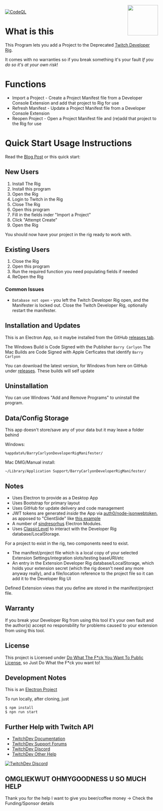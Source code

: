 <img src="https://user-images.githubusercontent.com/20999/211199868-8236f9d1-bddd-4fca-9157-6fa7886949fc.png" width="100" align="right" />

[![CodeQL](https://github.com/BarryCarlyon/twitch_developerrig_manifester/actions/workflows/codeql.yml/badge.svg)](https://github.com/BarryCarlyon/twitch_developerrig_manifester/actions/workflows/codeql.yml)

# What is this

This Program lets you add a Project to the Deprecated [Twitch Developer Rig](https://dev.twitch.tv/docs/extensions/rig).

It comes with no warranties so if you break something it's your fault *If you do so it's at your own risk*!

# Functions

- Import a Project - Create a Project Manifest file from a Developer Console Extension and add that project to Rig for use
- Refresh Manifest - Update a Project Manifest file from a Developer Console Extension
- Reopen Project - Open a Project Manifest file and (re)add that project to the Rig for use

# Quick Start Usage Instructions

Read the [Blog Post](https://barrycarlyon.co.uk/wordpress/2023/04/04/the-twitch-extensions-developer-rig-is-dead/) or this quick start:

## New Users

1. Install The Rig
2. Install this program
3. Open the Rig
4. Login to Twitch in the Rig
5. Close The Rig
6. Open this program
7. Fill in the fields inder "Import a Project"
8. Click "Attempt Create"
9. Open the Rig

You should now have your project in the rig ready to work with.

## Existing Users

1. Close the Rig
2. Open this program
3. Run the required function you need populating fields if needed
4. ReOpen the Rig

### Common Issues

- `Database not open` - you left the Twitch Developer Rig open, and the Manifester is locked out. Close the Twitch Developer Rig, optionally restart the manifester.

## Installation and Updates

This is an Electron App, so it maybe installed from the GitHub [releases tab](https://github.com/BarryCarlyon/twitch_developerrig_manifester/releases).

The Windows Build is Code Signed with the Publisher `Barry Carlyon`
The Mac Builds are Code Signed with Apple Cerficates that identify `Barry Carlyon`

You can download the latest version, for Windows from here on GitHub under [releases](https://github.com/BarryCarlyon/twitch_developerrig_manifester/releases). These builds will self update

## Uninstallation

You can use Windows "Add and Remove Programs" to uninstall the program.

## Data/Config Storage

This app doesn't store/save any of your data but it may leave a folder behind

Windows:

```
%appdata%/BarryCarlyonDeveloperRigManifester/
```

Mac DMG/Manual install:

```
~/Library/Application Support/BarryCarlyonDeveloperRigManifester/
```

## Notes

- Uses Electron to provide as a Desktop App
- Uses Bootstrap for primary layout
- Uses GitHub for update delivery and code management
- JWT tokens are generated _inside_ the App via [auth0/node-jsonwebtoken](https://github.com/auth0/node-jsonwebtoken), as apposed to "ClientSide" like [this example](https://barrycarlyon.github.io/twitch_misc/examples/extension_config/)
- A number of [sindresorhus](https://github.com/sindresorhus/) Electron Modules.
- Uses [ClassicLevel](https://github.com/Level/classic-level) to interact with the Developer Rig database/LocalStorage.

For a project to exist in the rig, two components need to exist.

- The manifest/project file which is a local copy of your selected Extension Settings/integration slots/testing baseURI/etc
- An entry in the Extension Developer Rig database/LocalStorage, which holds your extension secret (which the rig doesn't need any more anyway really), and a file/location reference to the project file so it can add it to the Developer Rig UI

Defined Extension views that you define are stored in the manifest/project file.

## Warranty

If you break your Developer Rig from using this tool it's your own fault and the author(s) accept no responsbility for problems caused to your extension from using this tool.

## License

This project is Licensed under [Do What The F*ck You Want To Public License](https://github.com/BarryCarlyon/twitch_extension_tools/blob/main/LICENSE), so Just Do What the F*ck you want to!

## Development Notes

This is an [Electron Project](https://www.electronjs.org/)

To run locally, after cloning, just

```
$ npm install
$ npn run start
```

## Further Help with Twitch API

- [TwitchDev Documentation](http://dev.twitch.tv/docs)
- [TwitchDev Support Forums](https://discuss.dev.twitch.tv/)
- [TwitchDev Discord](https://link.twitch.tv/devchat)
- [TwitchDev Other Help](https://dev.twitch.tv/support)

[![TwitchDev Discord](https://discordapp.com/api/guilds/504015559252377601/embed.png?style=banner2)](https://link.twitch.tv/devchat)

## OMGLIEKWUT OHMYGOODNESS U SO MUCH HELP

Thank you for the help I want to give you beer/coffee money -> Check the Funding/Sponsor details
